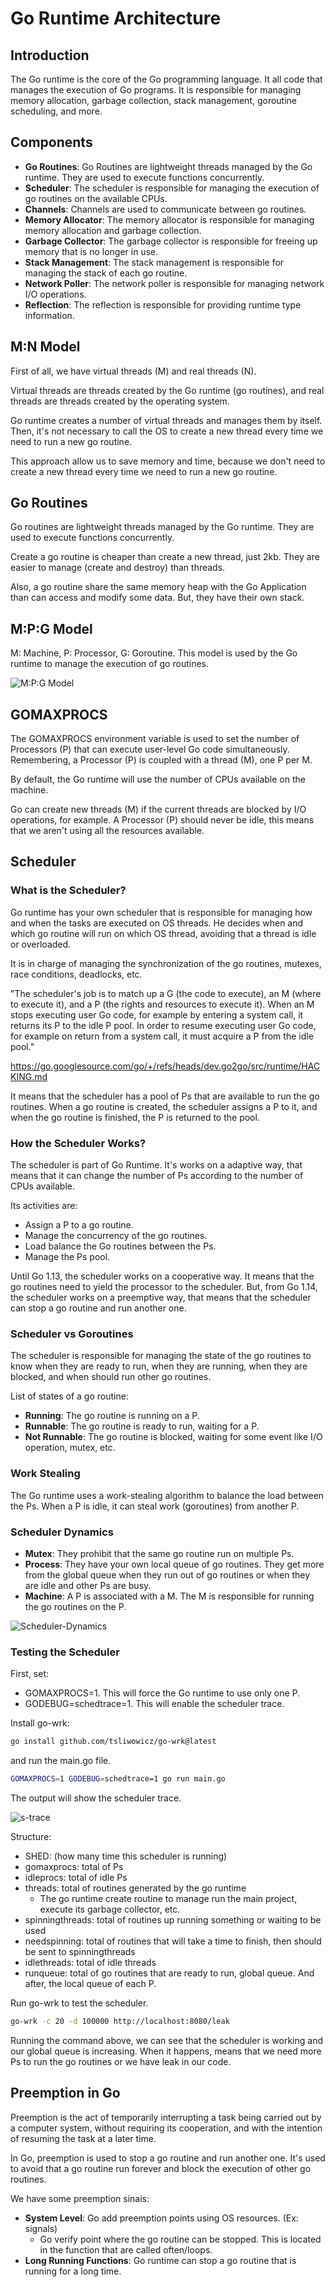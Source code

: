 # Go Runtime Architecture

## Introduction

The Go runtime is the core of the Go programming language. It all code that manages the execution of Go programs. It is responsible for managing memory allocation, garbage collection, stack management, goroutine scheduling, and more.

## Components

- **Go Routines**: Go Routines are lightweight threads managed by the Go runtime. They are used to execute functions concurrently.
- **Scheduler**: The scheduler is responsible for managing the execution of go routines on the available CPUs.
- **Channels**: Channels are used to communicate between go routines.
- **Memory Allocator**: The memory allocator is responsible for managing memory allocation and garbage collection.
- **Garbage Collector**: The garbage collector is responsible for freeing up memory that is no longer in use.
- **Stack Management**: The stack management is responsible for managing the stack of each go routine.
- **Network Poller**: The network poller is responsible for managing network I/O operations.
- **Reflection**: The reflection is responsible for providing runtime type information.

## M:N Model

First of all, we have virtual threads (M) and real threads (N).

Virtual threads are threads created by the Go runtime (go routines), and real threads are threads created by the operating system.

Go runtime creates a number of virtual threads and manages them by itself. Then, it's not necessary to call the OS to create a new thread every time we need to run a new go routine.

This approach allow us to save memory and time, because we don't need to create a new thread every time we need to run a new go routine.

## Go Routines

Go routines are lightweight threads managed by the Go runtime. They are used to execute functions concurrently.

Create a go routine is cheaper than create a new thread, just 2kb. They are  easier to manage (create and destroy) than threads.

Also, a go routine share the same memory heap with the Go Application than can access and modify some data. But, they have their own stack.

## M:P:G Model

M: Machine, P: Processor, G: Goroutine. This model is used by the Go runtime to manage the execution of go routines.

![M:P:G Model](img/mpg-model.png)

## GOMAXPROCS

The GOMAXPROCS environment variable is used to set the number of Processors (P) that can execute user-level Go code simultaneously. Remembering, a Processor (P) is coupled with a thread (M), one P per M.

By default, the Go runtime will use the number of CPUs available on the machine.

Go can create new threads (M) if the current threads are blocked by I/O operations, for example. A Processor (P) should never be idle, this means that we aren't using all the resources available.

## Scheduler

### What is the Scheduler?

Go runtime has your own scheduler that is responsible for managing how and when the tasks are executed on OS threads. He decides when and which go routine will run on which OS thread, avoiding that a thread is idle or overloaded.

It is in charge of managing the synchronization of the go routines, mutexes, race conditions, deadlocks, etc.

"The scheduler's job is to match up a G (the code to execute), an M (where to execute it), and a P (the rights and resources to execute it). When an M stops executing user Go code, for example by entering a system call, it returns its P to the idle P pool. In order to resume executing user Go code, for example on return from a system call, it must acquire a P from the idle pool."

<https://go.googlesource.com/go/+/refs/heads/dev.go2go/src/runtime/HACKING.md>

It means that the scheduler has a pool of Ps that are available to run the go routines. When a go routine is created, the scheduler assigns a P to it, and when the go routine is finished, the P is returned to the pool.

### How the Scheduler Works?

The scheduler is part of Go Runtime. It's works on a adaptive way, that means that it can change the number of Ps according to the number of CPUs available.

Its activities are:

- Assign a P to a go routine.
- Manage the concurrency of the go routines.
- Load balance the Go routines between the Ps.
- Manage the Ps pool.

Until Go 1.13, the scheduler works on a cooperative way. It means that the go routines need to yield the processor to the scheduler. But, from Go 1.14, the scheduler works on a preemptive way, that means that the scheduler can stop a go routine and run another one.

### Scheduler vs Goroutines

The scheduler is responsible for managing the state of the go routines to know when they are ready to run, when they are running, when they are blocked, and when should run other go routines.

List of states of a go routine:

- **Running**: The go routine is running on a P.
- **Runnable**: The go routine is ready to run, waiting for a P.
- **Not Runnable**: The go routine is blocked, waiting for some event like I/O operation, mutex, etc.

### Work Stealing

The Go runtime uses a work-stealing algorithm to balance the load between the Ps. When a P is idle, it can steal work (goroutines) from another P.

### Scheduler Dynamics

- **Mutex**: They prohibit that the same go routine run on multiple Ps.
- **Process**: They have your own local queue of go routines. They get more from the global queue when they run out of go routines or when they are idle and other Ps are busy.
- **Machine**: A P is associated with a M. The M is responsible for running the go routines on the P.

![Scheduler-Dynamics](img/scheduler-dynamics.png)

### Testing the Scheduler

First, set:

- GOMAXPROCS=1. This will force the Go runtime to use only one P.
- GODEBUG=schedtrace=1. This will enable the scheduler trace.

Install go-wrk:

```bash
go install github.com/tsliwowicz/go-wrk@latest
```

and run the main.go file.

```bash
GOMAXPROCS=1 GODEBUG=schedtrace=1 go run main.go
```

The output will show the scheduler trace.

![s-trace](img/s-trace.png)

Structure:

- SHED: (how many time this scheduler is running)
- gomaxprocs: total of Ps
- idleprocs: total of idle Ps
- threads: total of routines generated by the go runtime
  - The go runtime create routine to manage run the main project, execute its garbage collector, etc.
- spinningthreads: total of routines up running something or waiting to be used
- needspinning: total of routines that will take a time to finish, then should be sent to spinningthreads
- idlethreads: total of idle threads
- runqueue: total of go routines that are ready to run, global queue. And after, the local queue of each P.

Run go-wrk to test the scheduler.

```bash
go-wrk -c 20 -d 100000 http://localhost:8080/leak
```

Running the command above, we can see that the scheduler is working and our global queue is increasing.
When it happens, means that we need more Ps to run the go routines or we have leak in our code.

## Preemption in Go

Preemption is the act of temporarily interrupting a task being carried out by a computer system, without requiring its cooperation, and with the intention of resuming the task at a later time.

In Go, preemption is used to stop a go routine and run another one. It's used to avoid that a go routine run forever and block the execution of other go routines.

We have some preemption sinais:

- **System Level**: Go add preemption points using OS resources. (Ex: signals)
  - Go verify point where the go routine can be stopped. This is located in the function that are called often/loops.
- **Long Running Functions**: Go runtime can stop a go routine that is running for a long time.
